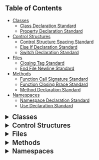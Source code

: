 ## Table of Contents

- [Classes](#Classes)
    - [Class Declaration Standard](#ClassDeclarationStandard)
    - [Property Declaration Standard](#PropertyDeclarationStandard)
- [Control Structures](#ControlStructures)
    - [Control Structure Spacing Standard](#ControlStructureSpacingStandard)
    - [Else If Declaration Standard](#ElseIfDeclarationStandard)
    - [Switch Declaration Standard](#SwitchDeclarationStandard)
- [Files](#Files)
    - [Closing Tag Standard](#ClosingTagStandard)
    - [End File Newline Standard](#EndFileNewlineStandard)
- [Methods](#Methods)
    - [Function Call Signature Standard](#FunctionCallSignatureStandard)
    - [Function Closing Brace Standard](#FunctionClosingBraceStandard)
    - [Method Declaration Standard](#MethodDeclarationStandard)
- [Namespaces](#Namespaces)
    - [Namespace Declaration Standard](#NamespaceDeclarationStandard)
    - [Use Declaration Standard](#UseDeclarationStandard)



</details><details id='Classes'>
<summary style="font-weight:600;font-size:1.5em;line-height:1.3;margin:0">Classes</summary>
<hr>
<details id='ClassDeclarationStandard'>
<summary style="font-weight:600;font-size:1.25em;line-height:1.3;margin:0">Class Declarations</summary>
There should be exactly 1 space between the abstract or final keyword and the class keyword and between the class keyword and the class name.  The extends and implements keywords, if present, must be on the same line as the class name.  When interfaces implemented are spread over multiple lines, there should be exactly 1 interface mentioned per line indented by 1 level.  The closing brace of the class must go on the first line after the body of the class and must be on a line by itself.

<table style="width: 100%">
 <tr>
  <th><b>Valid: Correct spacing around class keyword.</b></th>
  <th><b>Invalid: 2 spaces used around class keyword.</b></th>
 </tr>
 <tr>
<td>

```php
abstract class Foo
{
}
```

</td>
<td>

```php
abstract  class  Foo
{
}
```

</td>
 </tr>
</table>
</details><details id='PropertyDeclarationStandard'>
<summary style="font-weight:600;font-size:1.25em;line-height:1.3;margin:0">Property Declarations</summary>
Property names should not be prefixed with an underscore to indicate visibility.  Visibility should be used to declare properties rather than the var keyword.  Only one property should be declared within a statement.  The static declaration must come after the visibility declaration.

<table style="width: 100%">
 <tr>
  <th><b>Valid: Correct property naming.</b></th>
  <th><b>Invalid: An underscore prefix used to indicate visibility.</b></th>
 </tr>
 <tr>
<td>

```php
class Foo
{
    private $bar;
}
```

</td>
<td>

```php
class Foo
{
    private $_bar;
}
```

</td>
 </tr>
 <tr>
  <th><b>Valid: Visibility of property declared.</b></th>
  <th><b>Invalid: Var keyword used to declare property.</b></th>
 </tr>
 <tr>
<td>

```php
class Foo
{
    private $bar;
}
```

</td>
<td>

```php
class Foo
{
    var $bar;
}
```

</td>
 </tr>
 <tr>
  <th><b>Valid: One property declared per statement.</b></th>
  <th><b>Invalid: Multiple properties declared in one statement.</b></th>
 </tr>
 <tr>
<td>

```php
class Foo
{
    private $bar;
    private $baz;
}
```

</td>
<td>

```php
class Foo
{
    private $bar, $baz;
}
```

</td>
 </tr>
  <tr>
  <th><b>Valid: If declared as static, the static declaration must come after the visibility declaration.</b></th>
  <th><b>Invalid: Static declaration before the visibility declaration.</b></th>
 </tr>
 <tr>
<td>

```php
class Foo
{
    public static $bar;
    private $baz;
}
```

</td>
<td>

```php
class Foo
{
    static protected $bar;
}
```

</td>
 </tr>
</table>
</details>
</details><details id='ControlStructures'>
<summary style="font-weight:600;font-size:1.5em;line-height:1.3;margin:0">Control Structures</summary>
<hr>
<details id='ControlStructureSpacingStandard'>
<summary style="font-weight:600;font-size:1.25em;line-height:1.3;margin:0">Control Structure Spacing</summary>
Control Structures should have 0 spaces after opening parentheses and 0 spaces before closing parentheses.

<table style="width: 100%">
 <tr>
  <th><b>Valid: Correct spacing.</b></th>
  <th><b>Invalid: Whitespace used inside the parentheses.</b></th>
 </tr>
 <tr>
<td>

```php
if ($foo) {
    $var = 1;
}
```

</td>
<td>

```php
if ( $foo ) {
    $var = 1;
}
```

</td>
 </tr>
</table>
</details><details id='ElseIfDeclarationStandard'>
<summary style="font-weight:600;font-size:1.25em;line-height:1.3;margin:0">Elseif Declarations</summary>
PHP's elseif keyword should be used instead of else if.

<table style="width: 100%">
 <tr>
  <th><b>Valid: Single word elseif keyword used.</b></th>
  <th><b>Invalid: Separate else and if keywords used.</b></th>
 </tr>
 <tr>
<td>

```php
if ($foo) {
    $var = 1;
} elseif ($bar) {
    $var = 2;
}
```

</td>
<td>

```php
if ($foo) {
    $var = 1;
} else if ($bar) {
    $var = 2;
}
```

</td>
 </tr>
</table>
</details><details id='SwitchDeclarationStandard'>
<summary style="font-weight:600;font-size:1.25em;line-height:1.3;margin:0">Switch Declarations</summary>
Case statements should be indented 4 spaces from the switch keyword.  It should also be followed by a space.  Colons in switch declarations should not be preceded by whitespace.  Break statements should be indented 4 more spaces from the case statement.  There must be a comment when falling through from one case into the next.

<table style="width: 100%">
 <tr>
  <th><b>Valid: Case statement indented correctly.</b></th>
  <th><b>Invalid: Case statement not indented 4 spaces.</b></th>
 </tr>
 <tr>
<td>

```php
switch ($foo) {
    case 'bar':
        break;
}
```

</td>
<td>

```php
switch ($foo) {
case 'bar':
    break;
}
```

</td>
 </tr>
 <tr>
  <th><b>Valid: Case statement followed by 1 space.</b></th>
  <th><b>Invalid: Case statement not followed by 1 space.</b></th>
 </tr>
 <tr>
<td>

```php
switch ($foo) {
    case 'bar':
        break;
}
```

</td>
<td>

```php
switch ($foo) {
    case'bar':
        break;
}
```

</td>
 </tr>
 <tr>
  <th><b>Valid: Colons not prefixed by whitespace.</b></th>
  <th><b>Invalid: Colons prefixed by whitespace.</b></th>
 </tr>
 <tr>
<td>

```php
switch ($foo) {
    case 'bar':
        break;
    default:
        break;
}
```

</td>
<td>

```php
switch ($foo) {
    case 'bar' :
        break;
    default :
        break;
}
```

</td>
 </tr>
 <tr>
  <th><b>Valid: Break statement indented correctly.</b></th>
  <th><b>Invalid: Break statement not indented 4 spaces.</b></th>
 </tr>
 <tr>
<td>

```php
switch ($foo) {
    case 'bar':
        break;
}
```

</td>
<td>

```php
switch ($foo) {
    case 'bar':
    break;
}
```

</td>
 </tr>
 <tr>
  <th><b>Valid: Comment marking intentional fall-through.</b></th>
  <th><b>Invalid: No comment marking intentional fall-through.</b></th>
 </tr>
 <tr>
<td>

```php
switch ($foo) {
    case 'bar':
    // no break
    default:
        break;
}
```

</td>
<td>

```php
switch ($foo) {
    case 'bar':
    default:
        break;
}
```

</td>
 </tr>
</table>
</details>
</details><details id='Files'>
<summary style="font-weight:600;font-size:1.5em;line-height:1.3;margin:0">Files</summary>
<hr>
<details id='ClosingTagStandard'>
<summary style="font-weight:600;font-size:1.25em;line-height:1.3;margin:0">Closing Tag</summary>
Checks that the file does not end with a closing tag.

<table style="width: 100%">
 <tr>
  <th><b>Valid: Closing tag not used.</b></th>
  <th><b>Invalid: Closing tag used.</b></th>
 </tr>
 <tr>
<td>

```php
<?php
echo 'Foo';

```

</td>
<td>

```php
<?php
echo 'Foo';
?>
```

</td>
 </tr>
</table>
</details><details id='EndFileNewlineStandard'>
<summary style="font-weight:600;font-size:1.25em;line-height:1.3;margin:0">End File Newline</summary>
PHP Files should end with exactly one newline.

<table style="width: 100%">
 <tr>
  <th><b>Valid: File ends with exactly one newline.</b></th>
  <th><b>Invalid: File does not end with a newline or has multiple newlines.</b></th>
 </tr>
 <tr>
<td>

```php
<?php
echo "Hello, world!";
// Newline here
```

</td>
<td>

```php
<?php
echo "Hello, world!"; // No newline or multiple newlines
```

</td>
 </tr>
</table>
</details>
</details><details id='Methods'>
<summary style="font-weight:600;font-size:1.5em;line-height:1.3;margin:0">Methods</summary>
<hr>
<details id='FunctionCallSignatureStandard'>
<summary style="font-weight:600;font-size:1.25em;line-height:1.3;margin:0">Function Call Signature</summary>
Checks that the function call format is correct.

<table style="width: 100%">
 <tr>
  <th><b>Valid: Correct spacing is used around parentheses.</b></th>
  <th><b>Invalid: Incorrect spacing used, too much space around the parentheses.</b></th>
 </tr>
 <tr>
<td>

```php
foo($bar, $baz);
```

</td>
<td>

```php
foo ( $bar, $baz );
```

</td>
 </tr>
 <tr>
  <th><b>Valid: Correct number of spaces used for indent in a multi-line function call.</b></th>
  <th><b>Invalid: Incorrect number of spaces used for indent in a multi-line function call.</b></th>
 </tr>
 <tr>
<td>

```php
foo(
    $bar,
    $baz
);
```

</td>
<td>

```php
foo(
  $bar,
      $baz
);
```

</td>
 </tr>
 <tr>
  <th><b>Valid: Closing parenthesis for a multi-line function call is on a new line after the last parameter.</b></th>
  <th><b>Invalid: Closing parenthesis for a multi-line function call is not on a new line after the last parameter.</b></th>
 </tr>
 <tr>
<td>

```php
foo(
    $bar,
    $baz
);
```

</td>
<td>

```php
foo(
    $bar,
    $baz);
```

</td>
 </tr>
 <tr>
  <th><b>Valid: The first argument of a multi-line function call is on a new line.</b></th>
  <th><b>Invalid: The first argument of a multi-line function call is not on a new line.</b></th>
 </tr>
 <tr>
<td>

```php
foo(
    $bar,
    $baz
);
```

</td>
<td>

```php
foo($bar,
    $baz
);
```

</td>
 </tr>
 <tr>
  <th><b>Valid: Only one argument per line in a multi-line function call.</b></th>
  <th><b>Invalid: Two or more arguments per line in a multi-line function call.</b></th>
 </tr>
 <tr>
<td>

```php
foo(
    $bar,
    $baz
);
```

</td>
<td>

```php
foo(
    $bar, $baz
);
```

</td>
 </tr>
 <tr>
  <th><b>Valid: No blank lines in a multi-line function call.</b></th>
  <th><b>Invalid: Blank line in multi-line function call.</b></th>
 </tr>
 <tr>
<td>

```php
foo(
    $bar,
    $baz
);
```

</td>
<td>

```php
foo(
    $bar,

    $baz
);
```

</td>
 </tr>
</table>
</details><details id='FunctionClosingBraceStandard'>
<summary style="font-weight:600;font-size:1.25em;line-height:1.3;margin:0">Function Closing Brace</summary>
Checks that the closing brace of a function goes directly after the body.

<table style="width: 100%">
 <tr>
  <th><b>Valid: Closing brace directly follows the function body.</b></th>
  <th><b>Invalid: Blank line between the function body and the closing brace.</b></th>
 </tr>
 <tr>
<td>

```php
function foo()
{
    echo 'foo';
}
```

</td>
<td>

```php
function foo()
{
    echo 'foo';

}
```

</td>
 </tr>
</table>
</details><details id='MethodDeclarationStandard'>
<summary style="font-weight:600;font-size:1.25em;line-height:1.3;margin:0">Method Declarations</summary>
Method names should not be prefixed with an underscore to indicate visibility.  The static keyword, when present, should come after the visibility declaration, and the final and abstract keywords should come before.

<table style="width: 100%">
 <tr>
  <th><b>Valid: Correct method naming.</b></th>
  <th><b>Invalid: An underscore prefix used to indicate visibility.</b></th>
 </tr>
 <tr>
<td>

```php
class Foo
{
    private function bar()
    {
    }
}
```

</td>
<td>

```php
class Foo
{
    private function _bar()
    {
    }
}
```

</td>
 </tr>
<tr>
  <th><b>Valid: Correct ordering of method prefixes.</b></th>
  <th><b>Invalid: static keyword used before visibility and final used after.</b></th>
 </tr>
 <tr>
<td>

```php
class Foo
{
    final public static function bar()
    {
    }
}
```

</td>
<td>

```php
class Foo
{
    static public final function bar()
    {
    }
}
```

</td>
 </tr>
</table>
</details>
</details><details id='Namespaces'>
<summary style="font-weight:600;font-size:1.5em;line-height:1.3;margin:0">Namespaces</summary>
<hr>
<details id='NamespaceDeclarationStandard'>
<summary style="font-weight:600;font-size:1.25em;line-height:1.3;margin:0">Namespace Declarations</summary>
There must be one blank line after the namespace declaration.

<table style="width: 100%">
 <tr>
  <th><b>Valid: One blank line after the namespace declaration.</b></th>
  <th><b>Invalid: No blank line after the namespace declaration.</b></th>
 </tr>
 <tr>
<td>

```php
namespace \Foo\Bar;

use \Baz;
```

</td>
<td>

```php
namespace \Foo\Bar;
use \Baz;
```

</td>
 </tr>
</table>
</details><details id='UseDeclarationStandard'>
<summary style="font-weight:600;font-size:1.25em;line-height:1.3;margin:0">Namespace Declarations</summary>
Each use declaration must contain only one namespace and must come after the first namespace declaration.  There should be one blank line after the final use statement.

<table style="width: 100%">
 <tr>
  <th><b>Valid: One use declaration per namespace.</b></th>
  <th><b>Invalid: Multiple namespaces in a use declaration.</b></th>
 </tr>
 <tr>
<td>

```php
use \Foo;
use \Bar;
```

</td>
<td>

```php
use \Foo, \Bar;
```

</td>
 </tr>
<tr>
  <th><b>Valid: Use statements come after first namespace.</b></th>
  <th><b>Invalid: Namespace declared after use.</b></th>
 </tr>
 <tr>
<td>

```php
namespace \Foo;

use \Bar;
```

</td>
<td>

```php
use \Bar;

namespace \Foo;
```

</td>
 </tr>
<tr>
  <th><b>Valid: A single blank line after the final use statement.</b></th>
  <th><b>Invalid: No blank line after the final use statement.</b></th>
 </tr>
 <tr>
<td>

```php
use \Foo;
use \Bar;

class Baz
{
}
```

</td>
<td>

```php
use \Foo;
use \Bar;
class Baz
{
}
```

</td>
 </tr>
</table>
</details>